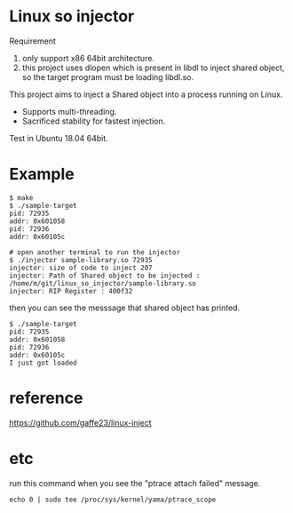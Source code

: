 # Linux so injector

Requirement
1. only support x86 64bit architecture. 
2. this project uses dlopen which is present in libdl to inject shared object, so the target program must be loading libdl.so.


This project aims to inject a Shared object into a process running on Linux.
- Supports multi-threading.
- Sacrificed stability for fastest injection.

Test in Ubuntu 18.04 64bit.

# Example

```
$ make
$ ./sample-target
pid: 72935
addr: 0x601058
pid: 72936
addr: 0x60105c
```

```
# open another terminal to run the injector
$ ./injector sample-library.so 72935
injector: size of code to inject 207
injector: Path of Shared object to be injected : /home/m/git/linux_so_injector/sample-library.so
injector: RIP Register : 400f32
```

then you can see the messsage that shared object has printed.
```
$ ./sample-target
pid: 72935
addr: 0x601058
pid: 72936
addr: 0x60105c
I just got loaded
```

# reference
https://github.com/gaffe23/linux-inject


# etc
run this command when you see the "ptrace attach failed" message.
```
echo 0 | sudo tee /proc/sys/kernel/yama/ptrace_scope
```
